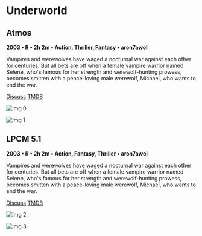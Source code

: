 # Underworld

## Atmos

**2003 • R • 2h 2m • Action, Thriller, Fantasy • aron7awol**

Vampires and werewolves have waged a nocturnal war against each other for centuries. But all bets are off when a female vampire warrior named Selene, who's famous for her strength and werewolf-hunting prowess, becomes smitten with a peace-loving male werewolf, Michael, who wants to end the war.

[Discuss](https://www.avsforum.com/threads/bass-eq-for-filtered-movies.2995212/post-56817980)  [TMDB](277)

![img 0](https://i.imgur.com/K6niPg9.jpg)

![img 1](https://i.imgur.com/iSYUJcB.jpg)

## LPCM 5.1

**2003 • R • 2h 2m • Action, Fantasy, Thriller • aron7awol**

Vampires and werewolves have waged a nocturnal war against each other for centuries. But all bets are off when a female vampire warrior named Selene, who's famous for her strength and werewolf-hunting prowess, becomes smitten with a peace-loving male werewolf, Michael, who wants to end the war.

[Discuss](https://www.avsforum.com/threads/bass-eq-for-filtered-movies.2995212/post-56817980)  [TMDB](277)

![img 2](https://i.imgur.com/zGHOUC5.jpg)

![img 3](https://i.imgur.com/CZslvn6.png)

